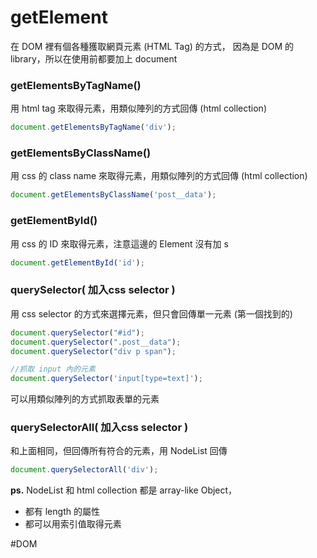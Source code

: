 # getElement
在 DOM 裡有個各種獲取網頁元素 (HTML Tag) 的方式，
因為是 DOM 的 library，所以在使用前都要加上 document


### getElementsByTagName()
用 html tag 來取得元素，用類似陣列的方式回傳 (html collection)
```js
document.getElementsByTagName('div');
```



### getElementsByClassName()
用 css 的 class name 來取得元素，用類似陣列的方式回傳 (html collection)
```js
document.getElementsByClassName('post__data');
```



### getElementById()
用 css 的 ID 來取得元素，注意這邊的 Element 沒有加 s
```js
document.getElementById('id');
```




### querySelector( 加入css selector )
用 css selector 的方式來選擇元素，但只會回傳單一元素 (第一個找到的)
```js
document.querySelector("#id");
document.querySelector(".post__data");
document.querySelector("div p span");

//抓取 input 內的元素
document.querySelector('input[type=text]');
```
可以用類似陣列的方式抓取表單的元素



### querySelectorAll( 加入css selector )
和上面相同，但回傳所有符合的元素，用 NodeList 回傳
```js
document.querySelectorAll('div');
```


**ps.** 
NodeList 和 html collection 都是 array-like Object，
- 都有 length 的屬性 
- 都可以用索引值取得元素


#DOM 